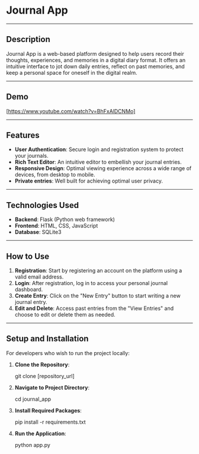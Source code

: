 # Journal App

---

## Description

Journal App is a web-based platform designed to help users record their thoughts, experiences, and memories in a digital diary format. It offers an intuitive interface to jot down daily entries, reflect on past memories, and keep a personal space for oneself in the digital realm.

---

## Demo

[https://www.youtube.com/watch?v=BhFxAlDCNMo]

---

## Features

- **User Authentication**: Secure login and registration system to protect your journals.
- **Rich Text Editor**: An intuitive editor to embellish your journal entries.
- **Responsive Design**: Optimal viewing experience across a wide range of devices, from desktop to mobile.
- **Private entries**: Well built for achieving optimal user privacy.

---

## Technologies Used

- **Backend**: Flask (Python web framework)
- **Frontend**: HTML, CSS, JavaScript
- **Database**: SQLite3

---

## How to Use

1. **Registration**: Start by registering an account on the platform using a valid email address.
2. **Login**: After registration, log in to access your personal journal dashboard.
3. **Create Entry**: Click on the "New Entry" button to start writing a new journal entry.
4. **Edit and Delete**: Access past entries from the "View Entries" and choose to edit or delete them as needed.

---

## Setup and Installation

For developers who wish to run the project locally:

1. **Clone the Repository**:

   git clone [repository_url]

2. **Navigate to Project Directory**:

   cd journal_app

3. **Install Required Packages**:

   pip install -r requirements.txt

4. **Run the Application**:

   python app.py

